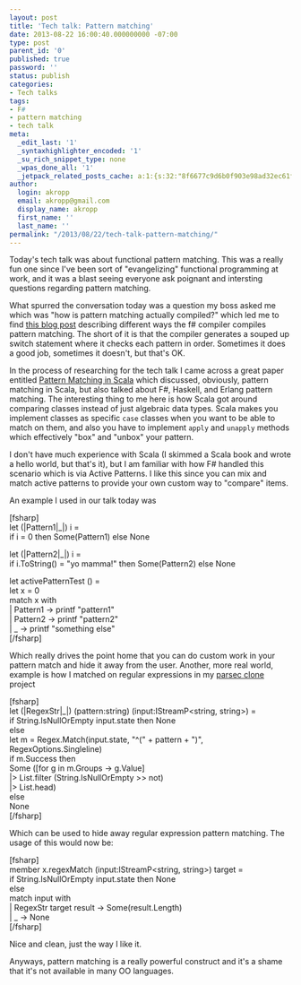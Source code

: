 ```yaml
---
layout: post
title: 'Tech talk: Pattern matching'
date: 2013-08-22 16:00:40.000000000 -07:00
type: post
parent_id: '0'
published: true
password: ''
status: publish
categories:
- Tech talks
tags:
- F#
- pattern matching
- tech talk
meta:
  _edit_last: '1'
  _syntaxhighlighter_encoded: '1'
  _su_rich_snippet_type: none
  _wpas_done_all: '1'
  _jetpack_related_posts_cache: a:1:{s:32:"8f6677c9d6b0f903e98ad32ec61f8deb";a:2:{s:7:"expires";i:1560233663;s:7:"payload";a:3:{i:0;a:1:{s:2:"id";i:3565;}i:1;a:1:{s:2:"id";i:4961;}i:2;a:1:{s:2:"id";i:4881;}}}}
author:
  login: akropp
  email: akropp@gmail.com
  display_name: akropp
  first_name: ''
  last_name: ''
permalink: "/2013/08/22/tech-talk-pattern-matching/"
---
```

Today's tech talk was about functional pattern matching. This was a really fun one since I've been sort of "evangelizing" functional programming at work, and it was a blast seeing everyone ask poignant and intersting questions regarding pattern matching.

What spurred the conversation today was a question my boss asked me which was "how is pattern matching actually compiled?" which led me to find [this blog post](http://www.codeproject.com/Articles/520869/A-Simple-Overview-on-How-Pattern-Match-Compiles) describing different ways the f# compiler compiles pattern matching. The short of it is that the compiler generates a souped up switch statement where it checks each pattern in order. Sometimes it does a good job, sometimes it doesn't, but that's OK.

In the process of researching for the tech talk I came across a great paper entitled [Pattern Matching in Scala](http://wiki.ifs.hsr.ch/SemProgAnTr/files/PatternMatchingInScala.pdf) which discussed, obviously, pattern matching in Scala, but also talked about F#, Haskell, and Erlang pattern matching. The interesting thing to me here is how Scala got around comparing classes instead of just algebraic data types. Scala makes you implement classes as specific `case` classes when you want to be able to match on them, and also you have to implement `apply` and `unapply` methods which effectively "box" and "unbox" your pattern.

I don't have much experience with Scala (I skimmed a Scala book and wrote a hello world, but that's it), but I am familiar with how F# handled this scenario which is via Active Patterns. I like this since you can mix and match active patterns to provide your own custom way to "compare" items.

An example I used in our talk today was

[fsharp]  
let (|Pattern1|\_|) i =  
 if i = 0 then Some(Pattern1) else None

let (|Pattern2|\_|) i =  
 if i.ToString() = "yo mamma!" then Some(Pattern2) else None

let activePatternTest () =  
 let x = 0  
 match x with  
 | Pattern1 -\> printf "pattern1"  
 | Pattern2 -\> printf "pattern2"  
 | \_ -\> printf "something else"  
[/fsharp]

Which really drives the point home that you can do custom work in your pattern match and hide it away from the user. Another, more real world, example is how I matched on regular expressions in my [parsec clone](https://github.com/devshorts/ParsecClone) project

[fsharp]  
let (|RegexStr|\_|) (pattern:string) (input:IStreamP\<string, string\>) =  
 if String.IsNullOrEmpty input.state then None  
 else  
 let m = Regex.Match(input.state, "^(" + pattern + ")", RegexOptions.Singleline)  
 if m.Success then  
 Some ([for g in m.Groups -\> g.Value]  
 |\> List.filter (String.IsNullOrEmpty \>\> not)  
 |\> List.head)  
 else  
 None  
[/fsharp]

Which can be used to hide away regular expression pattern matching. The usage of this would now be:

[fsharp]  
member x.regexMatch (input:IStreamP\<string, string\>) target =  
 if String.IsNullOrEmpty input.state then None  
 else  
 match input with  
 | RegexStr target result -\> Some(result.Length)  
 | \_ -\> None  
[/fsharp]

Nice and clean, just the way I like it.

Anyways, pattern matching is a really powerful construct and it's a shame that it's not available in many OO languages.

